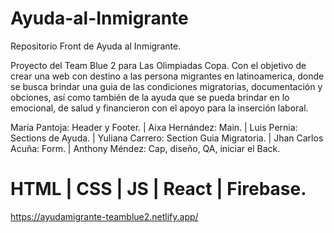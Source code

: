 # Ayuda-al-Inmigrante

Repositorio Front de Ayuda al Inmigrante.

Proyecto del Team Blue 2 para Las Olimpiadas Copa. Con el objetivo de crear una web con destino a las persona migrantes en latinoamerica, donde se busca brindar una guia de las condiciones migratorias, documentación y obciones, así como también de la ayuda que se pueda brindar en lo emocional, de salud y financieron con el apoyo para la inserción laboral.

María Pantoja: Header y Footer. | 
Aixa Hernández: Main. | 
Luis Pernia: Sections de Ayuda. | 
Yuliana Carrero: Section Guia Migratoria. | 
Jhan Carlos Acuña: Form. | 
Anthony Méndez: Cap, diseño, QA, iniciar el Back.

# HTML | CSS | JS | React | Firebase.

https://ayudamigrante-teamblue2.netlify.app/
